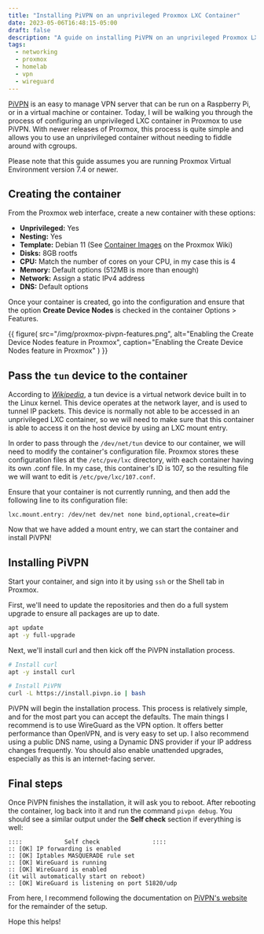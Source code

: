 ```yaml
---
title: "Installing PiVPN on an unprivileged Proxmox LXC Container"
date: 2023-05-06T16:48:15-05:00
draft: false
description: "A guide on installing PiVPN on an unprivileged Proxmox LXC container"
tags:
  - networking
  - proxmox
  - homelab
  - vpn
  - wireguard
---
```


[PiVPN][0] is an easy to manage VPN server that can be run on a Raspberry Pi,
or in a virtual machine or container. Today, I will be walking you through the
process of configuring an unprivileged LXC container in Proxmox to use PiVPN. 
With newer releases of Proxmox, this process is quite simple and allows you to
use an unprivileged container without needing to fiddle around with cgroups.

<!-- more -->

Please note that this guide assumes you are running Proxmox Virtual Environment
version 7.4 or newer.

## Creating the container

From the Proxmox web interface, create a new container with these options:

* **Unprivileged:** Yes
* **Nesting:** Yes
* **Template:** Debian 11 (See [Container Images][1] on the Proxmox Wiki)
* **Disks:** 8GB rootfs
* **CPU:** Match the number of cores on your CPU, in my case this is 4
* **Memory:** Default options (512MB is more than enough)
* **Network:** Assign a static IPv4 address
* **DNS:** Default options

Once your container is created, go into the configuration and ensure that the
option **Create Device Nodes** is checked in the container Options > Features.

{{ figure(
  src="/img/proxmox-pivpn-features.png",
  alt="Enabling the Create Device Nodes feature in Proxmox",
  caption="Enabling the Create Device Nodes feature in Proxmox"
) }}


## Pass the `tun` device to the container

According to *[Wikipedia][2]*, a tun device is a virtual network device built in
to the Linux kernel. This device operates at the network layer, and is used to
tunnel IP packets. This device is normally not able to be accessed in an
unprivileged LXC container, so we will need to make sure that this container is
able to access it on the host device by using an LXC mount entry.

In order to pass through the `/dev/net/tun` device to our container, we will
need to modify the container's configuration file. Proxmox stores these
configuration files at the `/etc/pve/lxc` directory, with each container having
its own .conf file. In my case, this container's ID is 107, so the resulting 
file we will want to edit is `/etc/pve/lxc/107.conf`.

Ensure that your container is not currently running, and then add the following
line to its configuration file:

```
lxc.mount.entry: /dev/net dev/net none bind,optional,create=dir
```

Now that we have added a mount entry, we can start the container and install
PiVPN!

## Installing PiVPN

Start your container, and sign into it by using `ssh` or the Shell tab in
Proxmox.

First, we'll need to update the repositories and then do a full system upgrade
to ensure all packages are up to date.

```bash
apt update
apt -y full-upgrade
```

Next, we'll install curl and then kick off the PiVPN installation process.

```bash
# Install curl
apt -y install curl

# Install PiVPN
curl -L https://install.pivpn.io | bash
```

PiVPN will begin the installation process. This process is relatively simple,
and for the most part you can accept the defaults. The main things I recommend
is to use WireGuard as the VPN option. It offers better performance than
OpenVPN, and is very easy to set up. I also recommend using a public DNS name,
using a Dynamic DNS provider if your IP address changes frequently. You should
also enable unattended upgrades, especially as this is an internet-facing
server.

## Final steps

Once PiVPN finishes the installation, it will ask you to reboot. After
rebooting the container, log back into it and run the command `pivpn debug`.
You should see a similar output under the **Self check** section if everything
is well:

```
::::            Self check               ::::
:: [OK] IP forwarding is enabled
:: [OK] Iptables MASQUERADE rule set
:: [OK] WireGuard is running
:: [OK] WireGuard is enabled 
(it will automatically start on reboot)
:: [OK] WireGuard is listening on port 51820/udp
```

From here, I recommend following the documentation on [PiVPN's website][3] for
the remainder of the setup. 

Hope this helps!

[0]:https://pivpn.io
[1]:https://pve.proxmox.com/wiki/Linux_Container#pct_container_images
[2]:https://en.wikipedia.org/wiki/TUN/TAP
[3]:https://docs.pivpn.io/wireguard/